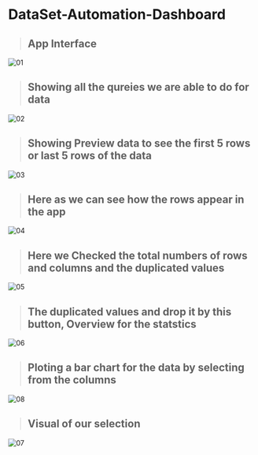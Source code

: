 # DataSet-Automation-Dashboard


> ## App Interface

![01](https://user-images.githubusercontent.com/76665270/205023852-b2621c33-38e7-43d9-a130-4092826f5729.png)


> ## Showing all the qureies we are able to do for data
![02](https://user-images.githubusercontent.com/76665270/205024039-e8136ed2-857d-494a-a616-3d80728b7af5.png)


> ## Showing Preview data to see the first 5 rows or last 5 rows of the data
![03](https://user-images.githubusercontent.com/76665270/205024092-a76c5953-2861-407b-af73-9ebb32f5a61a.png)


> ## Here as we can see how the rows appear in the app
![04](https://user-images.githubusercontent.com/76665270/205024146-d853221f-8973-4727-b877-6323c41291d4.png)


> ## Here we Checked the total numbers of rows and columns and the duplicated values
![05](https://user-images.githubusercontent.com/76665270/205024629-78cc9271-f6e1-4d75-9f5a-fbf62a7d6c35.png)


> ## The duplicated values and drop it by this button, Overview for the statstics 
![06](https://user-images.githubusercontent.com/76665270/205028743-6bd40934-2d89-4320-9f02-4dc3b20b18bf.png)


> ## Ploting a bar chart for the data by selecting from the columns
![08](https://user-images.githubusercontent.com/76665270/205026837-88b07a46-84f1-4e4d-8101-fe8921ca9fab.png)


> ## Visual of our selection
![07](https://user-images.githubusercontent.com/76665270/205026901-9cfe581f-b09e-4d30-bb63-34436aa9f341.png)
